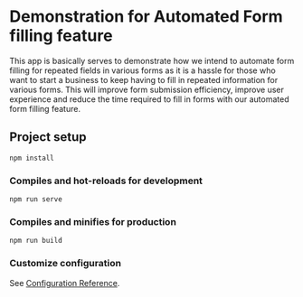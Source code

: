# Demonstration for Automated Form filling feature
This app is basically serves to demonstrate how we intend to automate form filling for repeated fields in various forms as it is a hassle for those who want to start a business to keep having to fill in repeated information for various forms. This will improve form submission efficiency, improve user experience and reduce the time required to fill in forms with our automated form filling feature.

## Project setup
```
npm install
```

### Compiles and hot-reloads for development
```
npm run serve
```

### Compiles and minifies for production
```
npm run build
```

### Customize configuration
See [Configuration Reference](https://cli.vuejs.org/config/).
